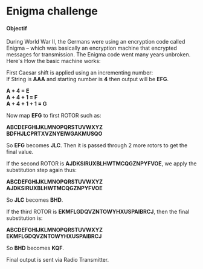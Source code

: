 # Enigma challenge

#### Objectif

During World War II, the Germans were using an encryption code called Enigma – which was basically an encryption machine that encrypted messages for transmission. The Enigma code went many years unbroken. Here's How the basic machine works:  
  
First Caesar shift is applied using an incrementing number:  
If String is  **AAA**  and starting number is  **4**  then output will be  **EFG**.  

**A + 4 = E  
A + 4 + 1 = F  
A + 4 + 1 + 1 = G**

  
Now map  **EFG**  to first ROTOR such as:  

**ABCDEFGHIJKLMNOPQRSTUVWXYZ  
BDFHJLCPRTXVZNYEIWGAKMUSQO**

So  **EFG**  becomes  **JLC**. Then it is passed through 2 more rotors to get the final value.  
  
If the second ROTOR is  **AJDKSIRUXBLHWTMCQGZNPYFVOE**, we apply the substitution step again thus:  

**ABCDEFGHIJKLMNOPQRSTUVWXYZ  
AJDKSIRUXBLHWTMCQGZNPYFVOE**

So  **JLC**  becomes  **BHD**.  
  
If the third ROTOR is  **EKMFLGDQVZNTOWYHXUSPAIBRCJ**, then the final substitution is:  

**ABCDEFGHIJKLMNOPQRSTUVWXYZ  
EKMFLGDQVZNTOWYHXUSPAIBRCJ**

So  **BHD**  becomes  **KQF**.  
  
Final output is sent via Radio Transmitter.